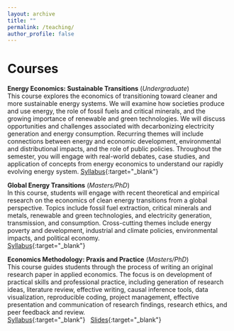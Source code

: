 ```yaml
---
layout: archive
title: ""
permalink: /teaching/
author_profile: false
---
```

# **Courses**<br/> 

**Energy Economics: Sustainable Transitions** (_Undergraduate_) <br/> 
This course explores the economics of transitioning toward cleaner and more sustainable energy systems. We will examine how societies produce and use energy, the role of fossil fuels and critical minerals, and the growing importance of renewable and green technologies. We will discuss opportunities and challenges associated with decarbonizing electricity generation and energy consumption. Recurring themes will include connections between energy and economic development, environmental and distributional impacts, and the role of public policies. Throughout the semester, you will engage with real-world debates, case studies, and application of concepts from energy economics to understand our rapidly evolving energy system. 
[Syllabus](/files/ARE_2250E_Syllabus.pdf){:target="_blank"} 
<br/>

**Global Energy Transitions** (_Masters/PhD_) <br/> 
In this course, students will engage with recent theoretical and empirical research on the economics of clean energy transitions from a global perspective. Topics include fossil fuel extraction, critical minerals and metals, renewable and green technologies, and electricity generation, transmission, and consumption. Cross-cutting themes include energy poverty and development, industrial and climate policies, environmental impacts, and political economy.  
[Syllabus](/files/Syllabus_GlobalEnergyTransitions.pdf){:target="_blank"} 
<br/>

**Economics Methodology: Praxis and Practice** (_Masters/PhD_) <br/> 
This course guides students through the process of writing an original research paper in applied economics. The focus is on development of practical skills and professional practice, including generation of research ideas, literature review, effective writing, causal inference tools, data visualization, reproducible coding, project management, effective presentation and communication of research findings, research ethics, and peer feedback and review.
<br/>
[Syllabus](/files/Syllabus_ARE_5203_6203.pdf){:target="_blank"} &nbsp; 
[Slides](https://www.dropbox.com/scl/fo/bchk4vnzeycewrwp7ttuk/ACUMORqvqALiMKDL8kGoj7k?rlkey=6fe6weemap0rxt9fqimg4frt0&st=ea829d69&dl=0){:target="_blank"} 

         


